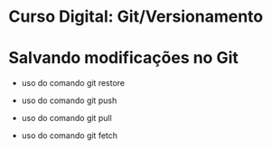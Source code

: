 # Curso Digital: Git/Versionamento

# Salvando modificações no Git

- uso do comando git restore

- uso do comando git push

- uso do comando git pull

- uso do comando git fetch
